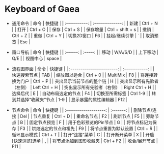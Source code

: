 # **Keyboard of Gaea**


- 通用命令
    |     命令      |      快捷键      |
    | :-----------: | :--------------: |
    |     新建      |     Ctrl + N     |
    |     打开      |     Ctrl + O     |
    |     保存      |     Ctrl + S     |
    |   保存增量    | Ctrl + shift + s |
    |     撤销      |     Ctrl + Z     |
    |     重做      |     Ctrl + Y     |
    |  切换2D窗口   |        F6        |
    | 挂起/继续引擎 |        `         |
    |   取消预览    |       Esc        |

- 窗口导航
    |   命令   | 快捷键  |
    | :------: | :-----: |
    |   移动   | W/A/S/D |
    | 上下移动 |   Q/E   |
    | 视图中心 |  space  |

- 流程图界面
    |            命令            |     快捷键     |
    | :------------------------: | :------------: |
    |        快速搜索节点        |      TAB       |
    |        缩放图以适合        |    Ctrl + 0    |
    |          MultiMix          |       F8       |
    |      将连接转换为门户      |    Ctrl + P    |
    |  突出显示当前节点的整个链  |       H        |
    | 突出显示所有先验者（左侧） | Left Ctrl + H  |
    | 突出显示所有先验者（右侧） | Right Ctrl + H |
    |          选择后代          |       E        |
    |     自动布局选定的节点     |       F4       |
    |       切换至所需标签       |    Ctrl 1-9    |
    |   转到并选择“收藏夹”节点   |      1-9       |
    |    显示暴露的属性编辑器    |      F12       |

- 节点命令
    |          命令          |  快捷键   |
    | :--------------------: | :-------: |
    |     删除节点/连接      |    Del    |
    |        节点重复        | Ctrl + D  |
    |       重命名节点       |    F2     |
    |        刷新节点        |    F5     |
    |        旁路节点        |     B     |
    |      固定节点预览      |     F     |
    | 用于色彩预览的Pin节点  |     G     |
    |    将节点标记为保存    |    F3     |
    |  烘焙选定的节点和祖先  |    F9     |
    |  将节点重置为默认设置  | Ctrl + R  |
    |      循环显示模式      | Ctrl + T  |
    |     打开“连接”菜单     |     C     |
    |      打开断开菜单      |     X     |
    |   开启[快速浏览]选单   |     ,     |
    | 将节点添加到图形收藏夹 | Ctrl + F2 |
    |     收合/展开节点      |    F11    |
